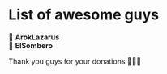 # List of awesome guys
🔵 <b>ArokLazarus</b><br>
🔵 <b>ElSombero</b>

Thank you guys for your donations 🙏🙏🙏
